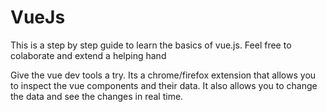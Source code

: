 # VueJs
This is a step by step guide to learn the basics of vue.js. Feel free to colaborate and extend a helping hand

Give the vue dev tools a try. Its a chrome/firefox extension that allows you to inspect the vue components and their data. It also allows you to change the data and see the changes in real time.

